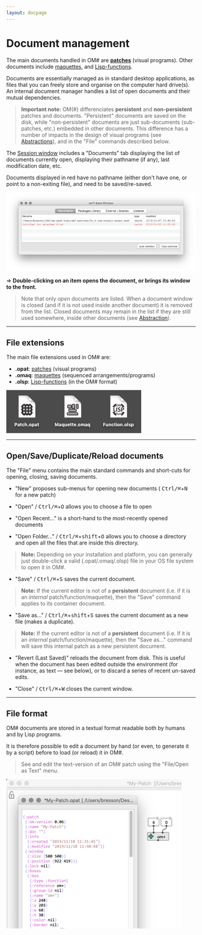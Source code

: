 ```yaml
---
layout: docpage
---
```


# Document management

The main documents handled in OM# are **[patches](patch)** (visual programs). Other documents include [maquettes](maquette), and [Lisp-functions](lisp).

Documents are essentially managed as in standard desktop applications, as files that you can freely store and organise on the computer hard drive(s).
An internal document manager handles a list of open documents and their mutual dependencies.

> **Important note:** OM(#) differenciates **persistent** and **non-persistent** patches and documents. "Persistent" documents are saved on the disk, while "non-persistent" documents are just sub-documents (sub-patches, etc.) embedded in other documents. This difference has a number of impacts in the design of visual programs (see [Abstractions](abstraction)), and in the "File" commands described below.

The [Session window](session) includes a "Documents" tab displaying the list of documents currently open, displaying their pathname (if any), last modification date, etc. 

Documents displayed in red have no pathname (either don't have one, or point to a non-exiting file), and need to be saved/re-saved.

<img src="./images/session-documents.png">

=> **Double-clicking on an item opens the document, or brings its window to the front.**

> Note that only _open_ documents are listed. When a document window is closed (and if it is not used inside another document) it is removed from the list. 
Closed documents may remain in the list if they are still used somewhere, inside other documents (see [Abstraction](abstraction)). 

-------
## File extensions

The main file extensions used in OM# are:

- **.opat**: [patches](patch) (visual programs) 
- **.omaq**: [maquettes](maquette) (sequenced arrangements/programs)
- **.olsp**: [Lisp-functions](lisp) (in the OM# format)

<img src="./images/doc-files.png">

------
## Open/Save/Duplicate/Reload documents

The "File" menu contains the main standard commands and short-cuts for opening, closing, saving documents.

- "New" proposes sub-menus for opening new documents ( <kbd>Ctrl/⌘</kbd>+<kbd>N</kbd> for a new patch)

- "Open" / <kbd>Ctrl/⌘</kbd>+<kbd>O</kbd> allows you to choose a file to open
- "Open Recent..." is a short-hand to the most-recently opened documents
- "Open Folder..." / <kbd>Ctrl/⌘</kbd>+<kbd>shift</kbd>+<kbd>O</kbd> allows you to choose a directory and open all the files that are inside this directory.

> **Note:** Depending on your installation and platform, you can generally just double-click a valid (.opat/.omaq/.olsp) file in your OS file system to open  it in OM#.

- "Save" / <kbd>Ctrl/⌘</kbd>+<kbd>S</kbd> saves the current document.

> **Note:** If the current editor is not of a **persistent** document (i.e. if it is an _internal_ patch/function/maquette), then the "Save" command applies to its container document.

- "Save as..." / <kbd>Ctrl/⌘</kbd>+<kbd>shift</kbd>+<kbd>S</kbd> saves the current document as a new file (makes a duplicate).

> **Note:** If the current editor is not of a **persistent** document (i.e. if it is an _internal_ patch/function/maquette), then the "Save as..." command will save this internal patch as a new persistent document.

- "Revert (Last Saved)" reloads the document from disk. This is useful when the document has been edited outside the environment (for instance, as text — see below), or to discard a series of recent un-saved edits. 

- "Close" / <kbd>Ctrl/⌘</kbd>+<kbd>W</kbd> closes the current window.

------
## File format

OM# documents are stored in a textual format readable both by humans and by Lisp programs.

It is therefore possible to edit a document by hand (or even, to generate it by a script) before to load (or reload) it in OM#.

> See and edit the text-version of an OM# patch using the "File/Open as Text" menu.

<img src="./images/patch-as-text.png">


